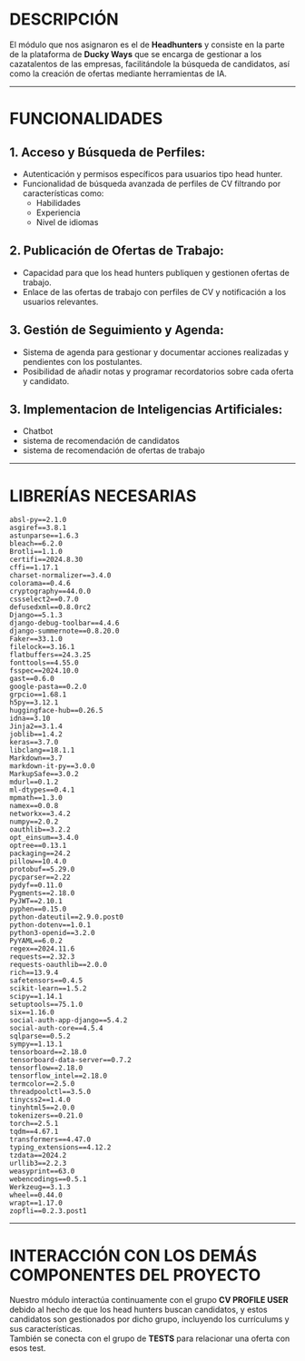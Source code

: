 
# DESCRIPCIÓN

El módulo que nos asignaron es el de **Headhunters** y consiste en la parte de la plataforma de **Ducky Ways** que se encarga de gestionar a los cazatalentos de las empresas, facilitándole la búsqueda de candidatos, así como la creación de ofertas mediante herramientas de IA.

---

# FUNCIONALIDADES

## 1. Acceso y Búsqueda de Perfiles:
- Autenticación y permisos específicos para usuarios tipo head hunter.
- Funcionalidad de búsqueda avanzada de perfiles de CV filtrando por características como:
  - Habilidades
  - Experiencia
  - Nivel de idiomas

## 2. Publicación de Ofertas de Trabajo:
- Capacidad para que los head hunters publiquen y gestionen ofertas de trabajo.
- Enlace de las ofertas de trabajo con perfiles de CV y notificación a los usuarios relevantes.

## 3. Gestión de Seguimiento y Agenda:
- Sistema de agenda para gestionar y documentar acciones realizadas y pendientes con los postulantes.
- Posibilidad de añadir notas y programar recordatorios sobre cada oferta y candidato.

## 3. Implementacion de Inteligencias Artificiales:
- Chatbot
- sistema de recomendación de candidatos
- sistema de recomendación de ofertas de trabajo
---

# LIBRERÍAS NECESARIAS

```
absl-py==2.1.0
asgiref==3.8.1
astunparse==1.6.3
bleach==6.2.0
Brotli==1.1.0
certifi==2024.8.30
cffi==1.17.1
charset-normalizer==3.4.0
colorama==0.4.6
cryptography==44.0.0
cssselect2==0.7.0
defusedxml==0.8.0rc2
Django==5.1.3
django-debug-toolbar==4.4.6
django-summernote==0.8.20.0
Faker==33.1.0
filelock==3.16.1
flatbuffers==24.3.25
fonttools==4.55.0
fsspec==2024.10.0
gast==0.6.0
google-pasta==0.2.0
grpcio==1.68.1
h5py==3.12.1
huggingface-hub==0.26.5
idna==3.10
Jinja2==3.1.4
joblib==1.4.2
keras==3.7.0
libclang==18.1.1
Markdown==3.7
markdown-it-py==3.0.0
MarkupSafe==3.0.2
mdurl==0.1.2
ml-dtypes==0.4.1
mpmath==1.3.0
namex==0.0.8
networkx==3.4.2
numpy==2.0.2
oauthlib==3.2.2
opt_einsum==3.4.0
optree==0.13.1
packaging==24.2
pillow==10.4.0
protobuf==5.29.0
pycparser==2.22
pydyf==0.11.0
Pygments==2.18.0
PyJWT==2.10.1
pyphen==0.15.0
python-dateutil==2.9.0.post0
python-dotenv==1.0.1
python3-openid==3.2.0
PyYAML==6.0.2
regex==2024.11.6
requests==2.32.3
requests-oauthlib==2.0.0
rich==13.9.4
safetensors==0.4.5
scikit-learn==1.5.2
scipy==1.14.1
setuptools==75.1.0
six==1.16.0
social-auth-app-django==5.4.2
social-auth-core==4.5.4
sqlparse==0.5.2
sympy==1.13.1
tensorboard==2.18.0
tensorboard-data-server==0.7.2
tensorflow==2.18.0
tensorflow_intel==2.18.0
termcolor==2.5.0
threadpoolctl==3.5.0
tinycss2==1.4.0
tinyhtml5==2.0.0
tokenizers==0.21.0
torch==2.5.1
tqdm==4.67.1
transformers==4.47.0
typing_extensions==4.12.2
tzdata==2024.2
urllib3==2.2.3
weasyprint==63.0
webencodings==0.5.1
Werkzeug==3.1.3
wheel==0.44.0
wrapt==1.17.0
zopfli==0.2.3.post1
```

---

# INTERACCIÓN CON LOS DEMÁS COMPONENTES DEL PROYECTO

Nuestro módulo interactúa continuamente con el grupo **CV PROFILE USER** debido al hecho de que los head hunters buscan candidatos, y estos candidatos son gestionados por dicho grupo, incluyendo los currículums y sus características.  
También se conecta con el grupo de **TESTS** para relacionar una oferta con esos test.
